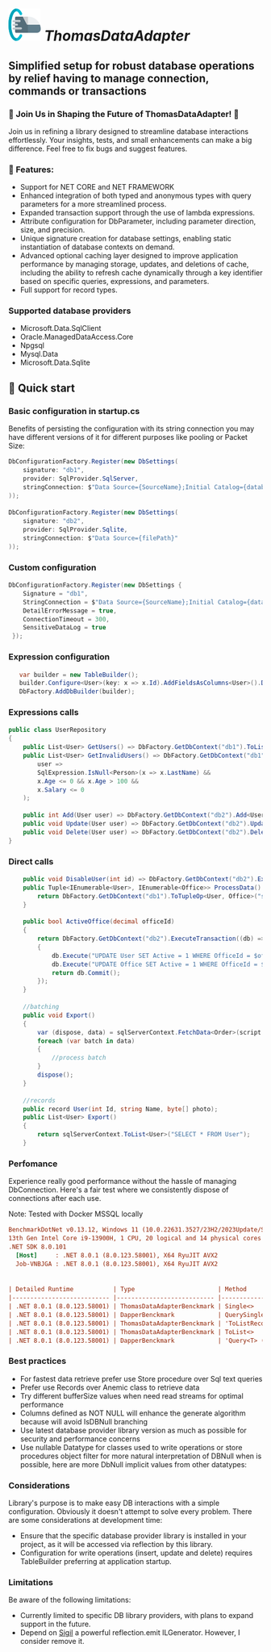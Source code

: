# ![](./ThomasIco.png "ThomasDataAdapter") _**ThomasDataAdapter**_

## Simplified setup for robust database operations by relief having to manage connection, commands or transactions

### 🌟 Join Us in Shaping the Future of ThomasDataAdapter! 🌟
Join us in refining a library designed to streamline database interactions effortlessly. Your insights, tests, and small enhancements can make a big difference. Feel free to fix bugs and suggest features.

### 🎯 Features:

- Support for NET CORE and NET FRAMEWORK
- Enhanced integration of both typed and anonymous types with query parameters for a more streamlined process.
- Expanded transaction support through the use of lambda expressions.
- Attribute configuration for DbParameter, including parameter direction, size, and precision.
- Unique signature creation for database settings, enabling static instantiation of database contexts on demand.
- Advanced optional caching layer designed to improve application performance by managing storage, updates, and deletions of cache, including the ability to refresh cache dynamically through a key identifier based on specific queries, expressions, and parameters.
- Full support for record types.

### Supported database providers
- Microsoft.Data.SqlClient
- Oracle.ManagedDataAccess.Core
- Npgsql
- Mysql.Data
- Microsoft.Data.Sqlite

## 🚀 Quick start

### Basic configuration in startup.cs

Benefits of persisting the configuration with its string connection you may have different versions of it for different purposes like pooling or Packet Size:

```c#
DbConfigurationFactory.Register(new DbSettings(
    signature: "db1",
    provider: SqlProvider.SqlServer,
    stringConnection: $"Data Source={SourceName};Initial Catalog={database};User ID={User};Password={Pass}"
));

DbConfigurationFactory.Register(new DbSettings(
    signature: "db2",
    provider: SqlProvider.Sqlite,
    stringConnection: $"Data Source={filePath}"
));
```

### Custom configuration

```c#
DbConfigurationFactory.Register(new DbSettings { 
    Signature = "db1",
    StringConnection = $"Data Source={SourceName};Initial Catalog={database};User ID={User};Password={Pass}",
    DetailErrorMessage = true,
    ConnectionTimeout = 300,
    SensitiveDataLog = true
 });
```
### Expression configuration
```c#
   var builder = new TableBuilder();
   builder.Configure<User>(key: x => x.Id).AddFieldsAsColumns<User>().DbName("system_user");
   DbFactory.AddDbBuilder(builder);
```

### Expressions calls
```c#
public class UserRepository
{
    public List<User> GetUsers() => DbFactory.GetDbContext("db1").ToList<User>();
    public List<User> GetInvalidUsers() => DbFactory.GetDbContext("db1").ToList<User>(
        user => 
        SqlExpression.IsNull<Person>(x => x.LastName) &&
        x.Age <= 0 && x.Age > 100 &&
        x.Salary <= 0
    );

    public int Add(User user) => DbFactory.GetDbContext("db2").Add<User, int>(user);
    public void Update(User user) => DbFactory.GetDbContext("db2").Update(user);
    public void Delete(User user) => DbFactory.GetDbContext("db2").Delete(user);
}
```
### Direct calls
```c#
    public void DisableUser(int id) => DbFactory.GetDbContext("db2").ExecuteOp(new { id }, "disable_user");
    public Tuple<IEnumerable<User>, IEnumerable<Office>> ProcessData() {
        return DbFactory.GetDbContext("db1").ToTupleOp<User, Office>("sp_process");
    }

    public bool ActiveOffice(decimal officeId)
    {
        return DbFactory.GetDbContext("db2").ExecuteTransaction((db) =>
        {
            db.Execute("UPDATE User SET Active = 1 WHERE OfficeId = $officeId", new { officeId });
            db.Execute("UPDATE Office SET Active = 1 WHERE OfficeId = $officeId", new { officeId });
            return db.Commit();
        });
    }

    //batching
    public void Export()
    {
        var (dispose, data) = sqlServerContext.FetchData<Order>(script: "SELECT * FROM Order", parameters: null, batchSize: 10000);
        foreach (var batch in data)
        {
            //process batch
        }
        dispose();
    }

    //records
    public record User(int Id, string Name, byte[] photo);
    public List<User> Export()
    {
        return sqlServerContext.ToList<User>("SELECT * FROM User"); 
    }
```

### Perfomance

Experience really good performance without the hassle of managing DbConnection. Here's a fair test where we consistently dispose of connections after each use.

Note: Tested with Docker MSSQL locally

``` ini
BenchmarkDotNet v0.13.12, Windows 11 (10.0.22631.3527/23H2/2023Update/SunValley3)
13th Gen Intel Core i9-13900H, 1 CPU, 20 logical and 14 physical cores
.NET SDK 8.0.101
  [Host]     : .NET 8.0.1 (8.0.123.58001), X64 RyuJIT AVX2
  Job-VNBJGA : .NET 8.0.1 (8.0.123.58001), X64 RyuJIT AVX2


| Detailed Runtime           | Type                       | Method                      | Mean     | StdDev   | Error    | Op/s    | Gen0   | Allocated |
|--------------------------- |--------------------------- |---------------------------- |---------:|---------:|---------:|--------:|-------:|----------:|
| .NET 8.0.1 (8.0.123.58001) | ThomasDataAdapterBenckmark | Single<>                    | 432.8 us | 22.58 us |  8.15 us | 2,310.6 |      - |   8.04 KB |
| .NET 8.0.1 (8.0.123.58001) | DapperBenckmark            | QuerySingle<T>              | 500.0 us | 25.82 us |  9.93 us | 2,000.1 |      - |  11.54 KB |
| .NET 8.0.1 (8.0.123.58001) | ThomasDataAdapterBenckmark | 'ToListRecord<> Expression' | 563.7 us | 44.90 us | 15.23 us | 1,774.0 | 1.9531 |  26.76 KB |
| .NET 8.0.1 (8.0.123.58001) | ThomasDataAdapterBenckmark | ToList<>                    | 572.7 us | 12.89 us | 10.83 us | 1,746.2 | 1.9531 |  26.47 KB |
| .NET 8.0.1 (8.0.123.58001) | DapperBenckmark            | 'Query<T> (buffered)'       | 602.0 us | 38.75 us | 13.36 us | 1,661.1 | 1.9531 |  26.45 KB |
```

### Best practices

- For fastest data retrieve prefer use Store procedure over Sql text queries
- Prefer use Records over Anemic class to retrieve data
- Try different bufferSize values when need read streams for optimal performance 
- Columns defined as NOT NULL will enhance the generate algorithm because will avoid IsDBNull branching
- Use latest database provider library version as much as possible for security and performance concerns
- Use nullable Datatype for classes used to write operations or store procedures object filter for more natural interpretation of DBNull when is possible, here are more DbNull implicit values from other datatypes:

### Considerations
Library's purpose is to make easy DB interactions with a simple configuration. Obviously it doesn't attempt to solve every problem.
There are some considerations at development time:

- Ensure that the specific database provider library is installed in your project, as it will be accessed via reflection by this library.
- Configuration for write operations (insert, update and delete) requires TableBuilder preferring at application startup.
 
### Limitations
Be aware of the following limitations:

- Currently limited to specific DB library providers, with plans to expand support in the future.
- Depend on [Sigil](https://github.com/kevin-montrose/Sigil) a powerful reflection.emit ILGenerator. However, I consider remove it.